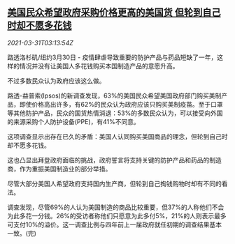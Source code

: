 <!--1617161462000-->
[美国民众希望政府采购价格更高的美国货 但轮到自己时却不愿多花钱](https://cn.reuters.com/article/usa-0330-tues-economy-idCNKBS2BN0BO)
------

<div><i>2021-03-31T03:13:54Z</i></div><p>路透洛杉矶/纽约3月30日 - 疫情肆虐导致重要的防护产品与药品短缺了一年，这样的情况并没有让美国人多花钱购买本国制造产品的意愿升高。</p><p>不过多数民众认为政府应该这么做。</p><p>路透-益普索(Ipsos)的新调查发现，63%的美国民众希望美国政府部门购买美制产品，即使价格高出许多，有62%的民众认为政府应该只购买美制疫苗。至于口罩等其他防护产品，民众的国货热情消退：53%的多数民众认为，可以接受向外国的来源采购个人防护设备(PPE)，有41%不同意。</p><p>这项调查显示出存在已久的矛盾：美国人认同购买美国商品的理念，但轮到自己时却不愿多花钱。</p><p>这也凸显出拜登政府面临的挑战，政府誓言将支持关键的防护产品和药品的制造商，作为重振美国制造业的部分举措。</p><p>尽管大部分美国人希望政府支持国内生产商，但轮到自己掏钱购物时却有不同的看法。</p><p>调查发现，尽管69%的人认为美国制造的商品比较重要，但37%的人称他们不会为此多花一分钱。26%的受访者称他们只愿意为此多付5%，21%的人则表示最多可支付10%的溢价。这一调查比例与四年前上一届政府就任初期的调查结果基本一致。(完)</p>
